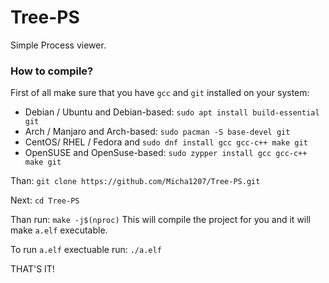 # Tree-PS
Simple Process viewer. 

### How to compile?
First of all make sure that you have `gcc` and `git` installed on your system:
  - Debian / Ubuntu and Debian-based:
      `sudo apt install build-essential git`
  - Arch / Manjaro and Arch-based:
    `sudo pacman -S base-devel git`
  - CentOS/ RHEL / Fedora and 
    `sudo dnf install gcc gcc-c++ make git`
  - OpenSUSE and OpenSuse-based:
    `sudo zypper install gcc gcc-c++ make git`

Than: `git clone https://github.com/Micha1207/Tree-PS.git`

Next: `cd Tree-PS` 

Than run: `make -j$(nproc)`
This will compile the project for you and it will make `a.elf` executable.

To run `a.elf` exectuable run: 
   `./a.elf`

THAT'S IT!
